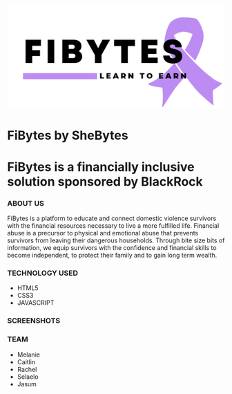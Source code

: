 ![logo](images/logo.jpg)

# FiBytes by SheBytes 

# FiBytes is a financially inclusive solution sponsored by BlackRock

### ABOUT US

FiBytes is a platform to educate and connect domestic violence survivors with the financial resources necessary to live a more fulfilled life. Financial abuse is a precursor to physical and emotional abuse that prevents survivors from leaving their dangerous households. Through bite size bits of information, we equip survivors with the confidence and financial skills to become independent, to protect their family and to gain long term wealth.

### TECHNOLOGY USED

- HTML5
- CSS3
- JAVASCRIPT

### SCREENSHOTS

### TEAM

- Melanie
- Caitlin
- Rachel 
- Selaelo
- Jasum
